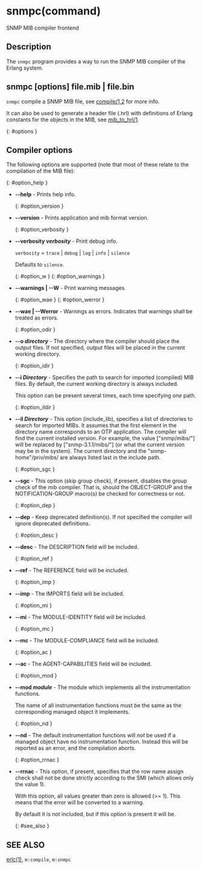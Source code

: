 <!--
%CopyrightBegin%

Copyright Ericsson AB 2023. All Rights Reserved.

Licensed under the Apache License, Version 2.0 (the "License");
you may not use this file except in compliance with the License.
You may obtain a copy of the License at

    http://www.apache.org/licenses/LICENSE-2.0

Unless required by applicable law or agreed to in writing, software
distributed under the License is distributed on an "AS IS" BASIS,
WITHOUT WARRANTIES OR CONDITIONS OF ANY KIND, either express or implied.
See the License for the specific language governing permissions and
limitations under the License.

%CopyrightEnd%
-->
# snmpc(command)

SNMP MIB compiler frontend

## Description

The `snmpc` program provides a way to run the SNMP MIB compiler of the Erlang
system.

## snmpc \[options] file.mib | file.bin

`snmpc` compile a SNMP MIB file, see [compile/1,2](`m:snmpc#compile`) for more
info.

It can also be used to generate a header file (.hrl) with definitions of Erlang
constants for the objects in the MIB, see [mib_to_hrl/1](`m:snmpc#mib_to_hrl`).

[](){: #options }

## Compiler options

The following options are supported (note that most of these relate to the
compilation of the MIB file):

[](){: #option_help }

- **\--help** - Prints help info.

  [](){: #option_version }

- **\--version** - Prints application and mib format version.

  [](){: #option_verbosity }

- **\--verbosity _verbosity_** - Print debug info.

  `verbosity` = `trace` | `debug` | `log` | `info` | `silence`

  Defaults to `silence`.

  [](){: #option_w } [](){: #option_warnings }

- **\--warnings | --W** - Print warning messages.

  [](){: #option_wae } [](){: #option_werror }

- **\--wae | --Werror** - Warnings as errors. Indicates that warnings shall be
  treated as errors.

  [](){: #option_odir }

- **\--o _directory_** - The directory where the compiler should place the
  output files. If not specified, output files will be placed in the current
  working directory.

  [](){: #option_idir }

- **\--i _Directory_** - Specifies the path to search for imported (compiled)
  MIB files. By default, the current working directory is always included.

  This option can be present several times, each time specifying _one_ path.

  [](){: #option_ildir }

- **\--il _Directory_** - This option (include_lib), specifies a list of
  directories to search for imported MIBs. It assumes that the first element in
  the directory name corresponds to an OTP application. The compiler will find
  the current installed version. For example, the value \["snmp/mibs/"] will be
  replaced by \["snmp-3.1.1/mibs/"] (or what the current version may be in the
  system). The current directory and the "snmp-home"/priv/mibs/ are always
  listed last in the include path.

  [](){: #option_sgc }

- **\--sgc** - This option (skip group check), if present, disables the group
  check of the mib compiler. That is, should the OBJECT-GROUP and the
  NOTIFICATION-GROUP macro(s) be checked for correctness or not.

  [](){: #option_dep }

- **\--dep** - Keep deprecated definition(s). If not specified the compiler will
  ignore deprecated definitions.

  [](){: #option_desc }

- **\--desc** - The DESCRIPTION field will be included.

  [](){: #option_ref }

- **\--ref** - The REFERENCE field will be included.

  [](){: #option_imp }

- **\--imp** - The IMPORTS field will be included.

  [](){: #option_mi }

- **\--mi** - The MODULE-IDENTITY field will be included.

  [](){: #option_mc }

- **\--mc** - The MODULE-COMPLIANCE field will be included.

  [](){: #option_ac }

- **\--ac** - The AGENT-CAPABILITIES field will be included.

  [](){: #option_mod }

- **\--mod _module_** - The module which implements all the instrumentation
  functions.

  The name of all instrumentation functions must be the same as the
  corresponding managed object it implements.

  [](){: #option_nd }

- **\--nd** - The default instrumentation functions will _not_ be used if a
  managed object have no instrumentation function. Instead this will be reported
  as an error, and the compilation aborts.

  [](){: #option_rrnac }

- **\--rrnac** - This option, if present, specifies that the row name assign
  check shall not be done strictly according to the SMI (which allows only the
  value 1).

  With this option, all values greater than zero is allowed (>= 1). This means
  that the error will be converted to a warning.

  By default it is not included, but if this option is present it will be.

  [](){: #see_also }

## SEE ALSO

[erlc(1)](`e:erts:erlc_cmd.md`), `m:compile`, `m:snmpc`
